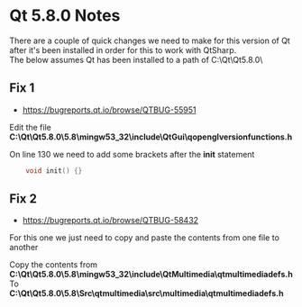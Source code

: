 # Qt 5.8.0 Notes

There are a couple of quick changes we need to make for this version of Qt after it's been installed in order for this to work with QtSharp. <br>
The below assumes Qt has been installed to a path of C:\Qt\Qt5.8.0\

## Fix 1

  * <https://bugreports.qt.io/browse/QTBUG-55951>

Edit the file **C:\Qt\Qt5.8.0\5.8\mingw53_32\include\QtGui\qopenglversionfunctions.h**

On line 130 we need to add some brackets after the **init** statement

```CPP
    void init() {}
```


## Fix 2

  * <https://bugreports.qt.io/browse/QTBUG-58432>

For this one we just need to copy and paste the contents from one file to another

Copy the contents from <br>
**C:\Qt\Qt5.8.0\5.8\mingw53_32\include\QtMultimedia\qtmultimediadefs.h** <br>
To <br>
**C:\Qt\Qt5.8.0\5.8\Src\qtmultimedia\src\multimedia\qtmultimediadefs.h**
